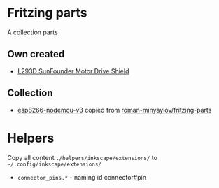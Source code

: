 Fritzing parts
==============

A collection parts

Own created
-----------

* [L293D SunFounder Motor Drive Shield](http://wiki.sunfounder.cc/index.php?title=L293D_Motor_Driver_Shield)


Collection
----------

* [esp8266-nodemcu-v3](https://components101.com/development-boards/nodemcu-esp8266-pinout-features-and-datasheet) copied from [roman-minyaylov/fritzing-parts](https://github.com/roman-minyaylov/fritzing-parts)


Helpers
=======

Copy all content `./helpers/inkscape/extensions/` to `~/.config/inkscape/extensions/`

* `connector_pins.*` - naming id  connector#pin

